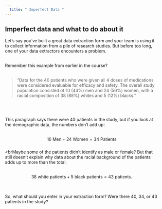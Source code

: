 ```yaml
---
  title: " Imperfect Data "
---
```



## Imperfect data and what to do about it


Let’s say you’ve built a great data extraction form and your team is using it to collect information from a pile of research studies. But before too long, one of your data extractors encounters a problem.<br><br>

Remember this example from earlier in the course?<br><br>

> “Data for the 40 patients who were given all 4 doses of medications were considered evaluable for efficacy and safety. The overall study population consisted of 10 (44%) men and 24 (56%) women, with a racial composition of 38 (88%) whites and 5 (12%) blacks.”

<br><br>

This paragraph says there were 40 patients in the study, but if you look at the demographic data, the numbers don’t add up:<br><br>

$$10\text{ Men} + 24\text{ Women}= 34\text{ Patients}$$
<br><brMaybe some of the patients didn’t identify as male or female? But that still doesn’t explain why data about the racial background of the patients adds up to more than the total:<br><br>

$$38\text{ white patients} + 5\text{ black patients} = 43\text{ patients}.$$

<br><br>
So, what should you enter in your extraction form? Were there 40, 34, or 43 patients in the study?


